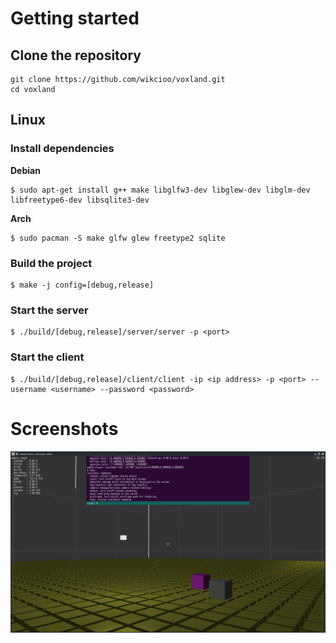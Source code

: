 # Getting started

## Clone the repository
```shell
git clone https://github.com/wikcioo/voxland.git
cd voxland
```

## Linux

### Install dependencies

**Debian**
```shell
$ sudo apt-get install g++ make libglfw3-dev libglew-dev libglm-dev libfreetype6-dev libsqlite3-dev
```

**Arch**
```shell
$ sudo pacman -S make glfw glew freetype2 sqlite
```

### Build the project
```shell
$ make -j config=[debug,release]
```

### Start the server
```shell
$ ./build/[debug,release]/server/server -p <port>
```

### Start the client
```shell
$ ./build/[debug,release]/client/client -ip <ip address> -p <port> --username <username> --password <password>
```

# Screenshots
![voxland_client_15-11-2024](docs/screenshots/voxland_client_15-11-2024.png)
